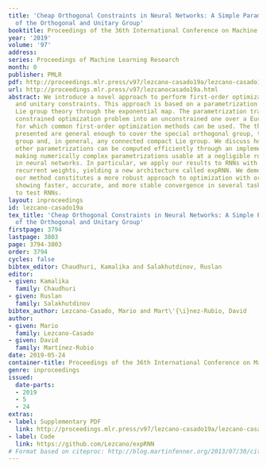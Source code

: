 ```yaml
---
title: 'Cheap Orthogonal Constraints in Neural Networks: A Simple Parametrization
  of the Orthogonal and Unitary Group'
booktitle: Proceedings of the 36th International Conference on Machine Learning
year: '2019'
volume: '97'
address: 
series: Proceedings of Machine Learning Research
month: 0
publisher: PMLR
pdf: http://proceedings.mlr.press/v97/lezcano-casado19a/lezcano-casado19a.pdf
url: http://proceedings.mlr.press/v97/lezcanocasado19a.html
abstract: We introduce a novel approach to perform first-order optimization with orthogonal
  and unitary constraints. This approach is based on a parametrization stemming from
  Lie group theory through the exponential map. The parametrization transforms the
  constrained optimization problem into an unconstrained one over a Euclidean space,
  for which common first-order optimization methods can be used. The theoretical results
  presented are general enough to cover the special orthogonal group, the unitary
  group and, in general, any connected compact Lie group. We discuss how this and
  other parametrizations can be computed efficiently through an implementation trick,
  making numerically complex parametrizations usable at a negligible runtime cost
  in neural networks. In particular, we apply our results to RNNs with orthogonal
  recurrent weights, yielding a new architecture called expRNN. We demonstrate how
  our method constitutes a more robust approach to optimization with orthogonal constraints,
  showing faster, accurate, and more stable convergence in several tasks designed
  to test RNNs.
layout: inproceedings
id: lezcano-casado19a
tex_title: 'Cheap Orthogonal Constraints in Neural Networks: A Simple Parametrization
  of the Orthogonal and Unitary Group'
firstpage: 3794
lastpage: 3803
page: 3794-3803
order: 3794
cycles: false
bibtex_editor: Chaudhuri, Kamalika and Salakhutdinov, Ruslan
editor:
- given: Kamalika
  family: Chaudhuri
- given: Ruslan
  family: Salakhutdinov
bibtex_author: Lezcano-Casado, Mario and Mart\'{\i}nez-Rubio, David
author:
- given: Mario
  family: Lezcano-Casado
- given: David
  family: Martı́nez-Rubio
date: 2019-05-24
container-title: Proceedings of the 36th International Conference on Machine Learning
genre: inproceedings
issued:
  date-parts:
  - 2019
  - 5
  - 24
extras:
- label: Supplementary PDF
  link: http://proceedings.mlr.press/v97/lezcano-casado19a/lezcano-casado19a-supp.pdf
- label: Code
  link: https://github.com/Lezcano/expRNN
# Format based on citeproc: http://blog.martinfenner.org/2013/07/30/citeproc-yaml-for-bibliographies/
---
```

